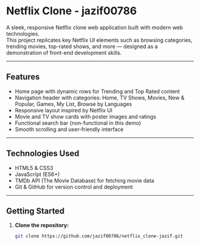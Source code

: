# Netflix Clone - jazif00786

A sleek, responsive Netflix clone web application built with modern web technologies.  
This project replicates key Netflix UI elements such as browsing categories, trending movies, top-rated shows, and more — designed as a demonstration of front-end development skills.

---

## Features

- Home page with dynamic rows for Trending and Top Rated content
- Navigation header with categories: Home, TV Shows, Movies, New & Popular, Games, My List, Browse by Languages
- Responsive layout inspired by Netflix UI
- Movie and TV show cards with poster images and ratings
- Functional search bar (non-functional in this demo)
- Smooth scrolling and user-friendly interface

---

## Technologies Used

- HTML5 & CSS3
- JavaScript (ES6+)
- TMDb API (The Movie Database) for fetching movie data
- Git & GitHub for version control and deployment

---

## Getting Started

1. **Clone the repository:**
   ```bash
   git clone https://github.com/jazif00786/netflix_clone-jazif.git
